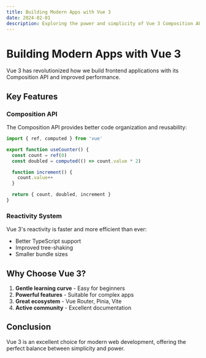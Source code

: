 ```yaml
---
title: Building Modern Apps with Vue 3
date: 2024-02-01
description: Exploring the power and simplicity of Vue 3 Composition API.
---
```


# Building Modern Apps with Vue 3

Vue 3 has revolutionized how we build frontend applications with its Composition API and improved performance.

## Key Features

### Composition API

The Composition API provides better code organization and reusability:

```javascript
import { ref, computed } from 'vue'

export function useCounter() {
  const count = ref(0)
  const doubled = computed(() => count.value * 2)

  function increment() {
    count.value++
  }

  return { count, doubled, increment }
}
```

### Reactivity System

Vue 3's reactivity is faster and more efficient than ever:

- Better TypeScript support
- Improved tree-shaking
- Smaller bundle sizes

## Why Choose Vue 3?

1. **Gentle learning curve** - Easy for beginners
2. **Powerful features** - Suitable for complex apps
3. **Great ecosystem** - Vue Router, Pinia, Vite
4. **Active community** - Excellent documentation

## Conclusion

Vue 3 is an excellent choice for modern web development, offering the perfect balance between simplicity and power.
